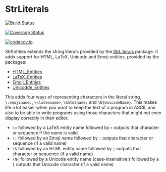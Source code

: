 # StrLiterals

[![Build Status](https://travis-ci.org/JuliaString/StrEntities.jl.svg?branch=master)](https://travis-ci.org/JuliaString/StrEntities.jl)

[![Coverage Status](https://coveralls.io/repos/github/JuliaString/StrEntities.jl/badge.svg?branch=master)](https://coveralls.io/github/JuliaString/StrEntities.jl?branch=master)

[![codecov.io](http://codecov.io/github/JuliaString/StrEntities.jl/coverage.svg?branch=master)](http://codecov.io/github/JuliaString/StrEntities.jl?branch=master)

StrEntities extends the string literals provided by the [StrLiterals](https://github.com/JuliaString/StrLiterals.jl) package.
It adds support for HTML, LaTeX, Unicode and Emoji entities, provided by the packages:
* [HTML_Entities](https://github.com/JuliaString/HTML_Entities.jl)
* [LaTeX_Entities](https://github.com/JuliaString/LaTeX_Entities.jl)
* [Emoji_Entities](https://github.com/JuliaString/Emoji_Entities.jl)
* [Unicodde_Entities](https://github.com/JuliaString/Unicode_Entities.jl)

This adds four ways of representing characters in the literal string,
`\:emojiname:`, `\<latexname>`, `\&htmlname;` and `\N{UnicodeName}`.
This makes life a lot easier when you want to keep the text of a program in ASCII, and
also to be able to write programs using those characters that might not even display
correctly in their editor.

* `\<` followed by a LaTeX entity name followed by `>` outputs that character or sequence if the name is valid.
* `\:` followed by an Emoji name followed by `:` outputs that character or sequence (if a valid name)
* `\&` followed by an HTML entity name followed by `;` outputs that character or sequence (if a valid name)
* `\N{` followed by a Unicode entity name (case-insensitive!) followed by a `}` outputs that Unicode character (if a valid name)
